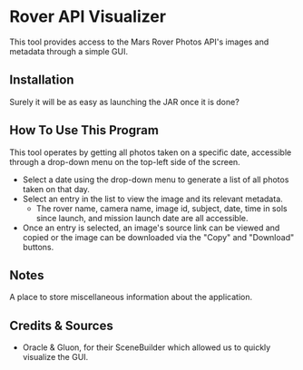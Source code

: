 # Rover API Visualizer
This tool provides access to the Mars Rover Photos API's images and metadata through a simple GUI.

## Installation
Surely it will be as easy as launching the JAR once it is done?

## How To Use This Program
This tool operates by getting all photos taken on a specific date, accessible through a drop-down menu on the top-left
side of the screen.
 - Select a date using the drop-down menu to generate a list of all photos taken on that day.
 - Select an entry in the list to view the image and its relevant metadata.
   - The rover name, camera name, image id, subject, date, time in sols since launch, and mission launch date are all accessible.
 - Once an entry is selected, an image's source link can be viewed and copied or the image can be downloaded via the
"Copy" and "Download" buttons.

## Notes
A place to store miscellaneous information about the application.

## Credits & Sources
 - Oracle & Gluon, for their SceneBuilder which allowed us to quickly visualize the GUI.
